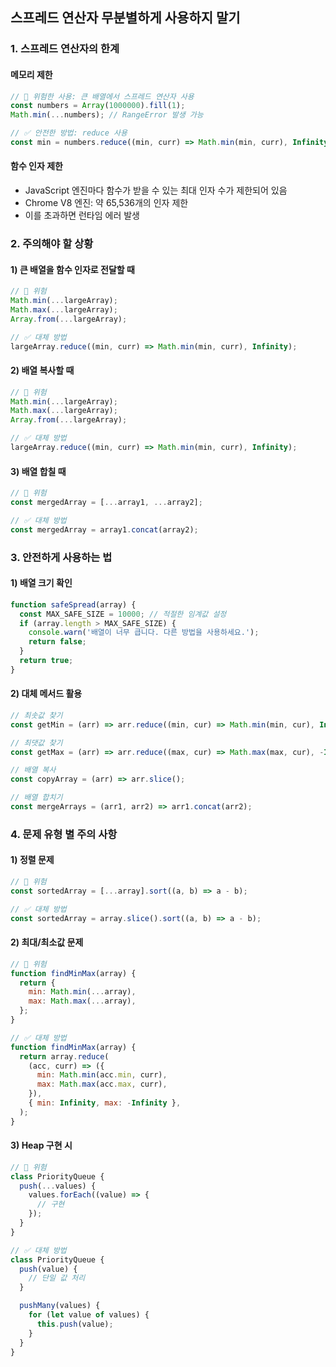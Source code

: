 ## 스프레드 연산자 무분별하게 사용하지 말기

### 1. 스프레드 연산자의 한계

#### 메모리 제한

```javascript
// 🚨 위험한 사용: 큰 배열에서 스프레드 연산자 사용
const numbers = Array(1000000).fill(1);
Math.min(...numbers); // RangeError 발생 가능

// ✅ 안전한 방법: reduce 사용
const min = numbers.reduce((min, curr) => Math.min(min, curr), Infinity);
```

#### 함수 인자 제한

- JavaScript 엔진마다 함수가 받을 수 있는 최대 인자 수가 제한되어 있음
- Chrome V8 엔진: 약 65,536개의 인자 제한
- 이를 초과하면 런타임 에러 발생

### 2. 주의해야 할 상황

#### 1) 큰 배열을 함수 인자로 전달할 때

```javascript
// 🚨 위험
Math.min(...largeArray);
Math.max(...largeArray);
Array.from(...largeArray);

// ✅ 대체 방법
largeArray.reduce((min, curr) => Math.min(min, curr), Infinity);
```

#### 2) 배열 복사할 때

```javascript
// 🚨 위험
Math.min(...largeArray);
Math.max(...largeArray);
Array.from(...largeArray);

// ✅ 대체 방법
largeArray.reduce((min, curr) => Math.min(min, curr), Infinity);
```

#### 3) 배열 합칠 때

```javascript
// 🚨 위험
const mergedArray = [...array1, ...array2];

// ✅ 대체 방법
const mergedArray = array1.concat(array2);
```

### 3. 안전하게 사용하는 법

#### 1) 배열 크기 확인

```javascript
function safeSpread(array) {
  const MAX_SAFE_SIZE = 10000; // 적절한 임계값 설정
  if (array.length > MAX_SAFE_SIZE) {
    console.warn('배열이 너무 큽니다. 다른 방법을 사용하세요.');
    return false;
  }
  return true;
}
```

#### 2) 대체 메서드 활용

```javascript
// 최솟값 찾기
const getMin = (arr) => arr.reduce((min, cur) => Math.min(min, cur), Infinity);

// 최댓값 찾기
const getMax = (arr) => arr.reduce((max, cur) => Math.max(max, cur), -Infinity);

// 배열 복사
const copyArray = (arr) => arr.slice();

// 배열 합치기
const mergeArrays = (arr1, arr2) => arr1.concat(arr2);
```

### 4. 문제 유형 별 주의 사항

#### 1) 정렬 문제

```javascript
// 🚨 위험
const sortedArray = [...array].sort((a, b) => a - b);

// ✅ 대체 방법
const sortedArray = array.slice().sort((a, b) => a - b);
```

#### 2) 최대/최소값 문제

```javascript
// 🚨 위험
function findMinMax(array) {
  return {
    min: Math.min(...array),
    max: Math.max(...array),
  };
}

// ✅ 대체 방법
function findMinMax(array) {
  return array.reduce(
    (acc, curr) => ({
      min: Math.min(acc.min, curr),
      max: Math.max(acc.max, curr),
    }),
    { min: Infinity, max: -Infinity },
  );
}
```

#### 3) Heap 구현 시

```javascript
// 🚨 위험
class PriorityQueue {
  push(...values) {
    values.forEach((value) => {
      // 구현
    });
  }
}

// ✅ 대체 방법
class PriorityQueue {
  push(value) {
    // 단일 값 처리
  }

  pushMany(values) {
    for (let value of values) {
      this.push(value);
    }
  }
}
```

